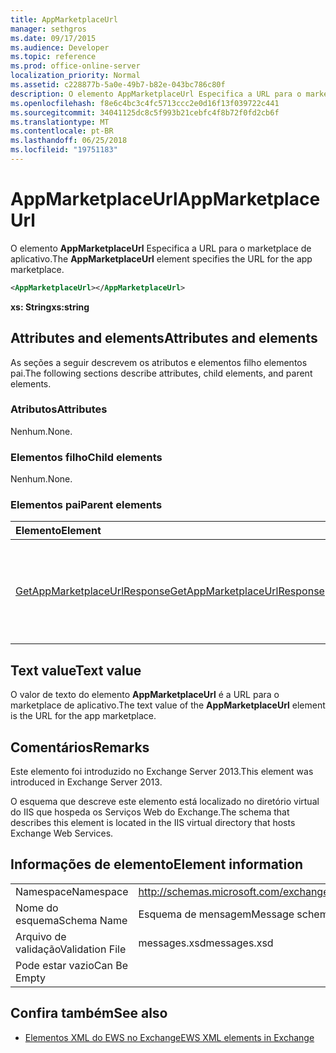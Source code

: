 ```yaml
---
title: AppMarketplaceUrl
manager: sethgros
ms.date: 09/17/2015
ms.audience: Developer
ms.topic: reference
ms.prod: office-online-server
localization_priority: Normal
ms.assetid: c228877b-5a0e-49b7-b82e-043bc786c80f
description: O elemento AppMarketplaceUrl Especifica a URL para o marketplace de aplicativo.
ms.openlocfilehash: f8e6c4bc3c4fc5713ccc2e0d16f13f039722c441
ms.sourcegitcommit: 34041125dc8c5f993b21cebfc4f8b72f0fd2cb6f
ms.translationtype: MT
ms.contentlocale: pt-BR
ms.lasthandoff: 06/25/2018
ms.locfileid: "19751183"
---
```

# <a name="appmarketplaceurl"></a><span data-ttu-id="3c432-103">AppMarketplaceUrl</span><span class="sxs-lookup"><span data-stu-id="3c432-103">AppMarketplaceUrl</span></span>

<span data-ttu-id="3c432-104">O elemento **AppMarketplaceUrl** Especifica a URL para o marketplace de aplicativo.</span><span class="sxs-lookup"><span data-stu-id="3c432-104">The **AppMarketplaceUrl** element specifies the URL for the app marketplace.</span></span> 
  
```XML
<AppMarketplaceUrl></AppMarketplaceUrl>
```

 <span data-ttu-id="3c432-105">**xs: String**</span><span class="sxs-lookup"><span data-stu-id="3c432-105">**xs:string**</span></span>
## <a name="attributes-and-elements"></a><span data-ttu-id="3c432-106">Attributes and elements</span><span class="sxs-lookup"><span data-stu-id="3c432-106">Attributes and elements</span></span>

<span data-ttu-id="3c432-107">As seções a seguir descrevem os atributos e elementos filho elementos pai.</span><span class="sxs-lookup"><span data-stu-id="3c432-107">The following sections describe attributes, child elements, and parent elements.</span></span>
  
### <a name="attributes"></a><span data-ttu-id="3c432-108">Atributos</span><span class="sxs-lookup"><span data-stu-id="3c432-108">Attributes</span></span>

<span data-ttu-id="3c432-109">Nenhum.</span><span class="sxs-lookup"><span data-stu-id="3c432-109">None.</span></span>
  
### <a name="child-elements"></a><span data-ttu-id="3c432-110">Elementos filho</span><span class="sxs-lookup"><span data-stu-id="3c432-110">Child elements</span></span>

<span data-ttu-id="3c432-111">Nenhum.</span><span class="sxs-lookup"><span data-stu-id="3c432-111">None.</span></span>
  
### <a name="parent-elements"></a><span data-ttu-id="3c432-112">Elementos pai</span><span class="sxs-lookup"><span data-stu-id="3c432-112">Parent elements</span></span>

|<span data-ttu-id="3c432-113">**Elemento**</span><span class="sxs-lookup"><span data-stu-id="3c432-113">**Element**</span></span>|<span data-ttu-id="3c432-114">**Descrição**</span><span class="sxs-lookup"><span data-stu-id="3c432-114">**Description**</span></span>|
|:-----|:-----|
|[<span data-ttu-id="3c432-115">GetAppMarketplaceUrlResponse</span><span class="sxs-lookup"><span data-stu-id="3c432-115">GetAppMarketplaceUrlResponse</span></span>](getappmarketplaceurlresponse.md) <br/> |<span data-ttu-id="3c432-116">Especifica a mensagem de resposta para uma solicitação de **GetAppMarketplaceUrl** .</span><span class="sxs-lookup"><span data-stu-id="3c432-116">Specifies the response message for a **GetAppMarketplaceUrl** request.</span></span>  <br/> |
   
## <a name="text-value"></a><span data-ttu-id="3c432-117">Text value</span><span class="sxs-lookup"><span data-stu-id="3c432-117">Text value</span></span>

<span data-ttu-id="3c432-118">O valor de texto do elemento **AppMarketplaceUrl** é a URL para o marketplace de aplicativo.</span><span class="sxs-lookup"><span data-stu-id="3c432-118">The text value of the **AppMarketplaceUrl** element is the URL for the app marketplace.</span></span> 
  
## <a name="remarks"></a><span data-ttu-id="3c432-119">Comentários</span><span class="sxs-lookup"><span data-stu-id="3c432-119">Remarks</span></span>

<span data-ttu-id="3c432-120">Este elemento foi introduzido no Exchange Server 2013.</span><span class="sxs-lookup"><span data-stu-id="3c432-120">This element was introduced in Exchange Server 2013.</span></span>
  
<span data-ttu-id="3c432-121">O esquema que descreve este elemento está localizado no diretório virtual do IIS que hospeda os Serviços Web do Exchange.</span><span class="sxs-lookup"><span data-stu-id="3c432-121">The schema that describes this element is located in the IIS virtual directory that hosts Exchange Web Services.</span></span>
  
## <a name="element-information"></a><span data-ttu-id="3c432-122">Informações de elemento</span><span class="sxs-lookup"><span data-stu-id="3c432-122">Element information</span></span>

|||
|:-----|:-----|
|<span data-ttu-id="3c432-123">Namespace</span><span class="sxs-lookup"><span data-stu-id="3c432-123">Namespace</span></span>  <br/> |http://schemas.microsoft.com/exchange/services/2006/messages  <br/> |
|<span data-ttu-id="3c432-124">Nome do esquema</span><span class="sxs-lookup"><span data-stu-id="3c432-124">Schema Name</span></span>  <br/> |<span data-ttu-id="3c432-125">Esquema de mensagem</span><span class="sxs-lookup"><span data-stu-id="3c432-125">Message schema</span></span>  <br/> |
|<span data-ttu-id="3c432-126">Arquivo de validação</span><span class="sxs-lookup"><span data-stu-id="3c432-126">Validation File</span></span>  <br/> |<span data-ttu-id="3c432-127">messages.xsd</span><span class="sxs-lookup"><span data-stu-id="3c432-127">messages.xsd</span></span>  <br/> |
|<span data-ttu-id="3c432-128">Pode estar vazio</span><span class="sxs-lookup"><span data-stu-id="3c432-128">Can Be Empty</span></span>  <br/> ||
   
## <a name="see-also"></a><span data-ttu-id="3c432-129">Confira também</span><span class="sxs-lookup"><span data-stu-id="3c432-129">See also</span></span>

- [<span data-ttu-id="3c432-130">Elementos XML do EWS no Exchange</span><span class="sxs-lookup"><span data-stu-id="3c432-130">EWS XML elements in Exchange</span></span>](ews-xml-elements-in-exchange.md)

